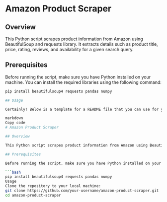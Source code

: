 # Amazon Product Scraper

## Overview

This Python script scrapes product information from Amazon using BeautifulSoup and requests library. It extracts details such as product title, price, rating, reviews, and availability for a given search query.

## Prerequisites

Before running the script, make sure you have Python installed on your machine. You can install the required libraries using the following command:

```bash
pip install beautifulsoup4 requests pandas numpy

## Usage

Certainly! Below is a template for a README file that you can use for your GitHub repository. Feel free to customize it based on your specific project details.

markdown
Copy code
# Amazon Product Scraper

## Overview

This Python script scrapes product information from Amazon using BeautifulSoup and requests library. It extracts details such as product title, price, rating, reviews, and availability for a given search query.

## Prerequisites

Before running the script, make sure you have Python installed on your machine. You can install the required libraries using the following command:

```bash
pip install beautifulsoup4 requests pandas numpy
Usage
Clone the repository to your local machine:
git clone https://github.com/your-username/amazon-product-scraper.git
cd amazon-product-scraper
